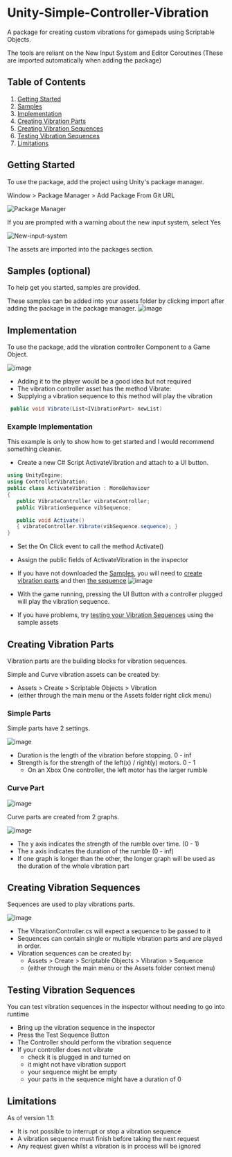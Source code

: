 # Unity-Simple-Controller-Vibration
A package for creating custom vibrations for gamepads using Scriptable Objects.

The tools are reliant on the New Input System and Editor Coroutines (These are imported automatically when adding the package)


## Table of Contents
1. [Getting Started](#getting-started)
2. [Samples](#samples-optional)
3. [Implementation](#implementation)
4. [Creating Vibration Parts](#creating-vibration-parts)
5. [Creating Vibration Sequences](#creating-vibration-sequences)
6. [Testing Vibration Sequences](#testing-vibration-sequences)
7. [Limitations](#limitations)



## Getting Started
To use the package, add the project using Unity's package manager.

Window > Package Manager > Add Package From Git URL

![Package Manager](https://user-images.githubusercontent.com/34044928/144337933-f6b1ef4a-d179-42ce-b717-7ea30f53a5ee.png)

If you are prompted with a warning about the new input system, select Yes

![New-input-system](https://user-images.githubusercontent.com/34044928/144338031-2c8a2d36-c317-41aa-9270-b310f3d21bfc.png)

The assets are imported into the packages section.

 
## Samples (optional)
To help get you started, samples are provided.
 
These samples can be added into your assets folder by clicking import after adding the package in the package manager.
 ![image](https://user-images.githubusercontent.com/34044928/151714608-53c3a49e-5241-4897-ab89-80b1a6dd2cc6.png)

 
 
## Implementation
To use the package, add the vibration controller Component to a Game Object.

![image](https://user-images.githubusercontent.com/34044928/151714652-a18f8b1c-8552-4e15-b952-566ec0396823.png)

 - Adding it to the player would be a good idea but not required
 - The vibration controller asset has the method Vibrate:
 - Supplying a vibration sequence to this method will play the vibration
 ```csharp
  public void Vibrate(List<IVibrationPart> newList)
```


### Example Implementation
This example is only to show how to get started and I would recommend something cleaner.

 - Create a new C# Script ActivateVibration and attach to a UI button.
 ```csharp
using UnityEngine;
using ControllerVibration;
public class ActivateVibration : MonoBehaviour
{
    public VibrateController vibrateController;
    public VibrationSequence vibSequence;

    public void Activate()
    { vibrateController.Vibrate(vibSequence.sequence); }
}
 ```
 - Set the On Click event to call the method Activate()
 - Assign the public fields of ActivateVibration in the inspector
 - If you have not downloaded the [Samples](#samples-optional), you will need to [create vibration parts](#creating-vibration-assets) and then [the sequence](#testing-vibration-sequences)
![image](https://user-images.githubusercontent.com/34044928/151714960-865d4831-49bd-4a8d-a366-2d9e464e869a.png)

 - With the game running, pressing the UI Button with a controller plugged will play the vibration sequence.
 - If you have problems, try [testing your Vibration Sequences](#testing-vibration-sequences) using the sample assets
 
## Creating Vibration Parts
Vibration parts are the building blocks for vibration sequences.

Simple and Curve vibration assets can be created by:
 - Assets > Create > Scriptable Objects > Vibration
 - (either through the main menu or the Assets folder right click menu)

### Simple Parts
Simple parts have 2 settings.

![image](https://user-images.githubusercontent.com/34044928/151715077-b1f65bc6-91ce-474e-93e4-70d995e4fccd.png)

 - Duration is the length of the vibration before stopping. 0 - inf
 - Strength is for the strength of the left(x) / right(y) motors. 0 - 1
   - On an Xbox One controller, the left motor has the larger rumble


### Curve Part
![image](https://user-images.githubusercontent.com/34044928/151715094-242ffa23-ba74-483b-a712-7f319dbe086d.png)

Curve parts are created from 2 graphs.

![image](https://user-images.githubusercontent.com/34044928/151715120-f0dfce83-2c10-46e9-9638-033f678b2dfa.png)

 - The y axis indicates the strength of the rumble over time. (0 - 1)
 - The x axis indicates the duration of the rumble (0 - inf)
 - If one graph is longer than the other, the longer graph will be used as the duration of the whole vibration part


## Creating Vibration Sequences
Sequences are used to play vibrations parts.

![image](https://user-images.githubusercontent.com/34044928/151715201-eb3aefc2-19e2-4172-9003-623c1af11278.png)

 - The VibrationController.cs will expect a sequence to be passed to it
 - Sequences can contain single or multiple vibration parts and are played in order.
 - Vibration sequences can be created by:
   - Assets > Create > Scriptable Objects > Vibration > Sequence
   - (either through the main menu or the Assets folder context menu)

## Testing Vibration Sequences
You can test vibration sequences in the inspector without needing to go into runtime
 - Bring up the vibration sequence in the inspector
 - Press the Test Sequence Button
 - The Controller should perform the vibration sequence
 - If your controller does not vibrate
   - check it is plugged in and turned on
   - it might not have vibration support
   - your sequence might be empty
   - your parts in the sequence might have a duration of 0

## Limitations
As of version 1.1:

 - It is not possible to interrupt or stop a vibration sequence
 - A vibration sequence must finish before taking the next request
 - Any request given whilst a vibration is in process will be ignored
